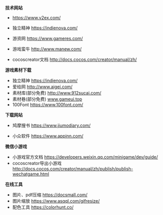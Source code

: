 **技术网站**

* https://www.v2ex.com/

* 独立精神 https://indienova.com/
* 游资网 https://www.gameres.com/
* 游戏蛮牛 http://www.manew.com/
* cocoscreator文档 http://docs.cocos.com/creator/manual/zh/

**游戏素材下载**

* 独立精神 https://indienova.com/
* 爱给网 http://www.aigei.com/
* 素材库(部分免费) http://www.912sucai.com/
* 素材巷(部分免费) www.gameui.top
* 100Font https://www.100font.com/

**下载网站**

* 鸠摩搜书 https://www.jiumodiary.com/

* 小众软件 https://www.appinn.com/

**微信小游戏**

* 小游戏官方文档 https://developers.weixin.qq.com/minigame/dev/guide/
* cocoscreator导出小游戏 http://docs.cocos.com/creator/manual/zh/publish/publish-wechatgame.html

**在线工具**

* 图片、pdf压缩 https://docsmall.com/
* 图片缩放 https://www.asqql.com/gifresize/
* 配色工具 https://colorhunt.co/